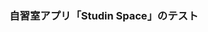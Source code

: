 <!DOCTYPE html>
<html>
  <head>
    <meta charset="utf-8">
    <title>My test page</title>
  </head>
  <body>
    <div class="container">
      <h3>自習室アプリ「Studin Space」のテスト</h3>
    </div>
  </body>
</html>